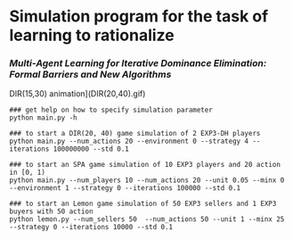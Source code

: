 # Simulation program for the task of learning to rationalize
### *Multi-Agent  Learning for  Iterative Dominance Elimination: Formal Barriers and New Algorithms*
<!-- 
![DIR(20,40) animation](DIR(20,40).gif)

![DIR(10,20) animations](DIR(10,20).gif) -->

DIR(15,30) animation](DIR(20,40).gif)

```
### get help on how to specify simulation parameter
python main.py -h

### to start a DIR(20, 40) game simulation of 2 EXP3-DH players
python main.py --num_actions 20 --environment 0 --strategy 4 --iterations 100000000 --std 0.1

### to start an SPA game simulation of 10 EXP3 players and 20 action in [0, 1)
python main.py --num_players 10 --num_actions 20 --unit 0.05 --minx 0 --environment 1 --strategy 0 --iterations 100000 --std 0.1

### to start an Lemon game simulation of 50 EXP3 sellers and 1 EXP3 buyers with 50 action 
python lemon.py --num_sellers 50  --num_actions 50 --unit 1 --minx 25 --strategy 0 --iterations 10000 --std 0.1

```
